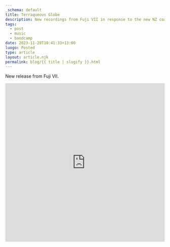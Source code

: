 ```yaml
---
_schema: default
title: Terraqueous Globe
description: New recordings from Fuji VII in response to the new NZ coalition government.
tags:
  - post
  - music
  - bandcamp
date: 2023-11-28T10:41:33+13:00
luogo: Posted
type: article
layout: article.njk
permalink: blog/{{ title | slugify }}.html
---
```

New release from Fuji VII.

<iframe style="border: 0; width: 100%; height: 500px;" src="https://bandcamp.com/EmbeddedPlayer/album=2180942122/size=large/bgcol=ffffff/linkcol=333333/transparent=true/" seamless><a href="https://fujivii.bandcamp.com/album/terraqueous-globe">Terraqueous Globe by Fuji VII</a></iframe>